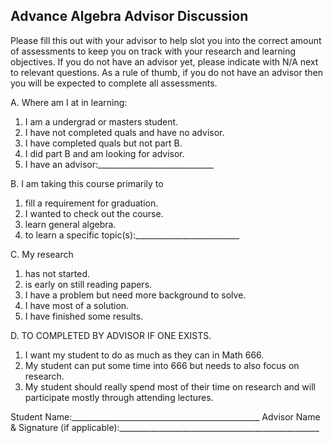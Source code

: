 
## Advance Algebra Advisor Discussion

Please fill this out with your advisor to help slot you into the correct amount of assessments to keep you on track with your research and learning objectives.  If you do not have an advisor yet, please indicate with N/A next to relevant questions.  As a rule of thumb, if you do not have an advisor then you will be expected to complete all assessments.

A. Where am I at in learning:
 1. I am a undergrad or masters student.
 2. I have not completed quals and have no advisor.
 3. I have completed quals but not part B.
 4. I did part B and am looking for advisor.
 5. I have an advisor:_____________________________

B. I am taking this course primarily to 
 1. fill a requirement for graduation.
 2. I wanted to check out the course.
 3. learn general algebra.
 4. to learn a specific topic(s):__________________________
 

C. My research 
 1. has not started.
 2. is early on still reading papers.
 3. I have a problem but need more background to solve.
 4. I have most of a solution.
 5. I have finished some results.

D. TO COMPLETED BY ADVISOR IF ONE EXISTS.
 1. I want my student to do as much as they can in Math 666.
 3. My student can put some time into 666 but needs to also focus on research.
 5. My student should really spend most of their time on research and will participate mostly through attending lectures.

Student Name:_______________________________________________
Advisor Name & Signature (if applicable):__________________________________________________
